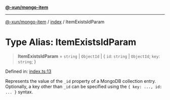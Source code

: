 [**@-xun/mongo-item**](../../README.md)

***

[@-xun/mongo-item](../../README.md) / [index](../README.md) / ItemExistsIdParam

# Type Alias: ItemExistsIdParam

> **ItemExistsIdParam** = `string` \| `ObjectId` \| \{ `id`: `string` \| `ObjectId`; `key`: `string`; \}

Defined in: [index.ts:13](https://github.com/Xunnamius/mongo-utils/blob/0a3dc93c94448d436dc8dc4e3070f0fd468aa02e/packages/mongo-item/src/index.ts#L13)

Represents the value of the `_id` property of a MongoDB collection entry.
Optionally, a key other than `_id` can be specified using the `{ key: ...,
id: ... }` syntax.
